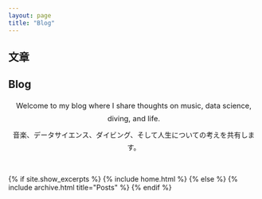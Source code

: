 ```yaml
---
layout: page
title: "Blog"
---
```


<div class="ukiyo-section">
  <div class="section-header">
    <h2 class="section-title-jp">文章</h2>
    <h2 class="section-title-en">Blog</h2>
  </div>
  
  <div style="margin-bottom: 3em; text-align: center; max-width: 700px; margin-left: auto; margin-right: auto;">
    <p style="color: var(--text-secondary); font-size: 1.05em; line-height: 1.8;">
      Welcome to my blog where I share thoughts on music, data science, diving, and life.
      <span style="display: block; margin-top: 0.5em; font-family: 'Hiragino Mincho ProN', 'Yu Mincho', serif; color: var(--text-tertiary); font-size: 0.95em;">
        音楽、データサイエンス、ダイビング、そして人生についての考えを共有します。
      </span>
    </p>
  </div>

  <div class="blog-posts">
    {% if site.show_excerpts %}
      {% include home.html %}
    {% else %}
      {% include archive.html title="Posts" %}
    {% endif %}
  </div>
</div>
